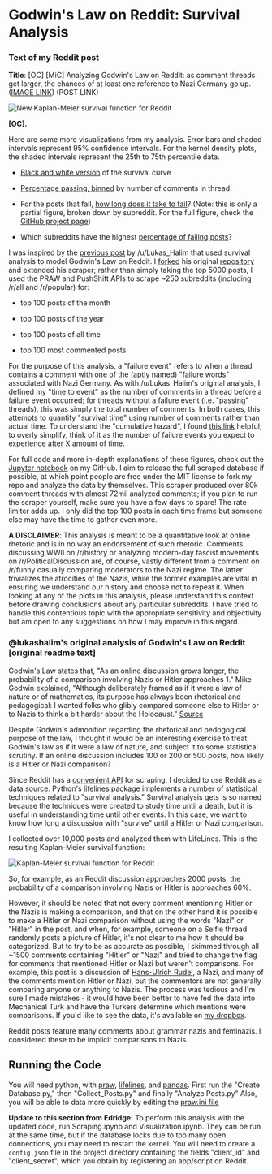 # Godwin's Law on Reddit: Survival Analysis

### Text of my Reddit post

**Title**: [OC] [MiC] Analyzing Godwin's Law on Reddit: as comment threads get larger, the chances of at least one reference to Nazi Germany go up. ([IMAGE LINK](https://i.imgur.com/oA7SLQX.png)) (POST LINK)

![New Kaplan-Meier survival function for Reddit](https://i.imgur.com/oA7SLQX.png)

**[OC].** 

Here are some more visualizations from my analysis. Error bars and shaded intervals represent 95% confidence intervals. For the kernel density plots, the shaded intervals represent the 25th to 75th percentile data.

- [Black and white version](https://i.imgur.com/NZW2S6w.png) of the survival curve

- [Percentage passing, binned](https://i.imgur.com/VXbQWZU.png) by number of comments in thread.

- For the posts that fail, [how long does it take to fail](https://i.imgur.com/y8rg90i.png)? (Note: this is only a partial figure, broken down by subreddit. For the full figure, check the [GitHub project page](https://github.com/edridgedsouza/GODWIN))

- Which subreddits have the highest [percentage of failing posts](https://i.imgur.com/M9JwMR0.png)?


I was inspired by the [previous post](https://www.reddit.com/r/dataisbeautiful/comments/2s0e7i/visualizing_godwins_law_on_reddit_oc/) by /u/Lukas_Halim that used survival analysis to model Godwin's Law on Reddit. I [forked](https://github.com/edridgedsouza/GODWIN) his original [repository](https://github.com/lukashalim/GODWIN) and extended his scraper; rather than simply taking the top 5000 posts, I used the PRAW and PushShift APIs to scrape ~250 subreddits (including /r/all and /r/popular) for:

- top 100 posts of the month

- top 100 posts of the year

- top 100 posts of all time

- top 100 most commented posts

For the purpose of this analysis, a "failure event" refers to when a thread contains a comment with one of the (aptly named) "[failure words](https://github.com/edridgedsouza/GODWIN/blob/master/godwin/Scraper.py#L42)" associated with Nazi Germany. As with /u/Lukas_Halim's original analysis, I defined my "time to event" as the number of comments in a thread before a failure event occurred; for threads without a failure event (i.e. "passing" threads), this was simply the total number of comments. In both cases, this attempts to quantify "survival time" using number of comments rather than actual time. To understand the "cumulative hazard", I found [this link](https://stats.stackexchange.com/a/60250) helpful; to overly simplify, think of it as the number of failure events you expect to experience after X amount of time.

For full code and more in-depth explanations of these figures, check out the [Jupyter notebook](https://github.com/edridgedsouza/GODWIN/blob/master/Visualization.ipynb) on my GitHub. I aim to release the full scraped database if possible, at which point people are free under the MIT license to fork my repo and analyze the data by themselves. This scraper produced over 80k comment threads with almost 72mil analyzed comments; if you plan to run the scraper yourself, make sure you have a few days to spare! The rate limiter adds up. I only did the top 100 posts in each time frame but someone else may have the time to gather even more.

**A DISCLAIMER**: This analysis is meant to be a quantitative look at online rhetoric and is in no way an endorsement of such rhetoric. Comments discussing WWII on /r/history or analyzing modern-day fascist movements on /r/PoliticalDiscussion are, of course, vastly different from a comment on /r/funny casually comparing moderators to the Nazi regime. The latter trivializes the atrocities of the Nazis, while the former examples are vital in ensuring we understand our history and choose not to repeat it. When looking at any of the plots in this analysis, please understand this context before drawing conclusions about any particular subreddits. I have tried to handle this contentious topic with the appropriate sensitivity and objectivity but am open to any suggestions on how I may improve in this regard.


### @lukashalim's original analysis of Godwin's Law on Reddit [original readme text]

Godwin's Law states that, "As an online discussion grows longer, the probability of a comparison involving Nazis or Hitler approaches 1." Mike Godwin explained, "Although deliberately framed as if it were a law of nature or of mathematics, its purpose has always been rhetorical and pedagogical: I wanted folks who glibly compared someone else to Hitler or to Nazis to think a bit harder about the Holocaust." [Source](http://jewcy.com/jewish-arts-and-culture/i_seem_be_verb_18_years_godwins_law#sthash.kLqPt6EY.dpuf) 

Despite Godwin's admonition regarding the rhetorical and pedogogical purpose of the law, I thought it would be an interesting exercise to treat Godwin's law as if it were a law of nature, and subject it to some statistical scrutiny. If an online discussion includes 100 or 200 or 500 posts, how likely is a Hitler or Nazi comparison? 

Since Reddit has a [convenient API](http://www.reddit.com/dev/api) for scraping, I decided to use Reddit as a data source. Python's [lifelines package](http://lifelines.readthedocs.org/en/latest/Intro%20to%20lifelines.html#estimating-the-survival-function-using-kaplan-meier) implements a number of statistical techniques related to "survival analysis." Survival analysis gets is so named because the techniques were created to study time until a death, but it is useful in understanding time until other events. In this case, we want to know how long a discussion with "survive" until a Hitler or Nazi comparison.

I collected over 10,000 posts and analyzed them with LifeLines. This is the resulting Kaplan-Meier survival function:

![Kaplan-Meier survival function for Reddit](Kaplan-Meier-Godwin.png)

So, for example, as an Reddit discussion approaches 2000 posts, the probability of a comparison involving Nazis or Hitler is approaches 60%.

However, it should be noted that not every comment mentioning Hitler or the Nazis is making a comparison, and that on the other hand it is possible to make a Hitler or Nazi comparison without using the words "Nazi" or "Hitler" in the post, and when, for example, someone on a Selfie thread randomly posts a picture of Hitler, it's not clear to me how it should be categorized. But to try to be as accurate as possible, I skimmed through all ~1500 comments containing "Hitler" or "Nazi" and tried to change the flag for comments that mentioned Hitler or Nazi but weren't comparisons. For example, this post is a discussion of [Hans-Ulrich Rudel](http://www.reddit.com/r/todayilearned/comments/2r07pm/til_hansulrich_rudel_is_the_only_person_to_be/cnbinj5), a Nazi, and many of the comments mention Hitler or Nazi, but the commentors are not generally comparing anyone or anything to Nazis. The process was tedious and I'm sure I made mistakes - it would have been better to have fed the data into Mechanical Turk and have the Turkers determine which mentions were comparisons. If you'd like to see the data, it's available on [my dropbox](https://www.dropbox.com/s/zs5pgihii86tpx2/Godwin.db?dl=0).

Reddit posts feature many comments about grammar nazis and feminazis. I considered these to be implicit comparisons to Nazis.

## Running the Code
You will need python, with [praw](https://praw.readthedocs.org/en/v2.1.19/), [lifelines](http://lifelines.readthedocs.org/en/latest/Quickstart.html), and [pandas](http://lifelines.readthedocs.org/en/latest/Quickstart.html).
First run the "Create Database.py," then "Collect_Posts.py" and finally "Analyze Posts.py"
Also, you will be able to data more quickly by editing the [praw.ini file](http://praw.readthedocs.org/en/latest/pages/configuration_files.html?highlight=ini)

**Update to this section from Edridge:** To perform this analysis with the updated code, run Scraping.ipynb and Visualization.ipynb.
They can be run at the same time, but if the database locks due to too many open connections, you may need to restart the kernel.
You will need to create a `config.json` file in the project directory containing the fields "client_id" and "client_secret",
which you obtain by registering an app/script on Reddit.